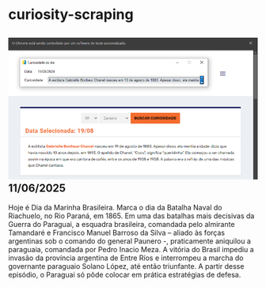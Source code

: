 # curiosity-scraping
![Budget](./execucao.png)
11/06/2025
-
Hoje é Dia da Marinha Brasileira. Marca o dia da Batalha Naval do Riachuelo, no Rio Paraná, em 1865. Em uma das batalhas mais decisivas da Guerra do Paraguai, a esquadra brasileira, comandada pelo almirante Tamandaré e Francisco Manuel Barroso da Silva – aliado às forças argentinas sob o comando do general Paunero -, praticamente aniquilou a paraguaia, comandada por Pedro Inacio Meza. A vitória do Brasil impediu a invasão da província argentina de Entre Ríos e interrompeu a marcha do governante paraguaio Solano López, até então triunfante. A partir desse episódio, o Paraguai só pôde colocar em prática estratégias de defesa.
